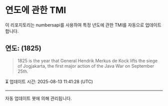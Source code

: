 
# 연도에 관한 TMI

이 리포지토리는 numbersapi를 사용하여 특정 년도에 관한 TMI를 자동으로 업데이트합니다.

## 연도: (1825)
> 1825 is the year that General Hendrik Merkus de Kock lifts the siege of Jogjakarta, the first major action of the Java War on September 25th.

⏳ 업데이트 시간: 2025-08-13 11:41:28 (UTC)

---
자동 업데이트 봇에 의해 관리됩니다.
